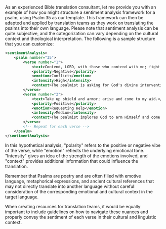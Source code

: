 As an experienced Bible translation consultant, let me provide you with an example of how you might structure a sentiment analysis framework for a psalm, using Psalm 35 as our template. This framework can then be adapted and applied by translation teams as they work on translating the psalms into their own language. Please note that sentiment analysis can be quite subjective, and the categorization can vary depending on the cultural context and theological interpretation. The following is a sample structure that you can customize:

```xml
<sentimentAnalysis>
    <psalm number="35">
        <verse number="1">
            <text>Contend, LORD, with those who contend with me; fight against those who fight against me.</text>
            <polarity>Negative</polarity>
            <emotion>Conflict</emotion>
            <intensity>High</intensity>
            <context>The psalmist is asking for God's divine intervention against his adversaries.</context>
        </verse>
        <verse number="2">
            <text>Take up shield and armor; arise and come to my aid.</text>
            <polarity>Positive</polarity>
            <emotion>Requesting Help</emotion>
            <intensity>Medium</intensity>
            <context>The psalmist implores God to arm Himself and come to his defense.</context>
        </verse>
        <!-- Repeat for each verse -->
    </psalm>
</sentimentAnalysis>
```

In this hypothetical analysis, "polarity" refers to the positive or negative vibe of the verse, while "emotion" reflects the underlying emotional tone. "Intensity" gives an idea of the strength of the emotions involved, and "context" provides additional information that could influence the translation.

Remember that Psalms are poetry and are often filled with emotive language, metaphorical expressions, and ancient cultural references that may not directly translate into another language without careful consideration of the corresponding emotional and cultural context in the target language.

When creating resources for translation teams, it would be equally important to include guidelines on how to navigate these nuances and properly convey the sentiment of each verse in their cultural and linguistic context.
